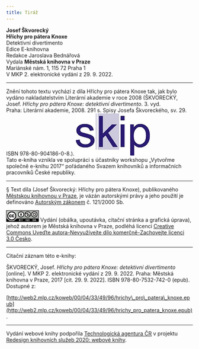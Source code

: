 ```yaml
---
title: Tiráž
---
```


**Josef Škvorecký**  
**Hříchy pro pátera Knoxe**  
Detektivní divertimento  
Edice E-knihovna  
Redakce Jaroslava Bednářová  
Vydala **Městská knihovna v Praze**  
Mariánské nám. 1, 115 72 Praha 1  
V MKP 2. elektronické vydání z 29. 9. 2022.

***

Znění tohoto textu vychází z díla Hříchy pro pátera Knoxe tak, jak bylo vydáno nakladatelstvím Literární akademie v roce 2008 (ŠKVORECKÝ, Josef. _Hříchy pro pátera Knoxe: detektivní divertimento_. 3. vyd. Praha: Literární akademie, 2008. 291 s. Spisy Josefa Škvoreckého, sv. 29. ISBN 978-80-904186-0-8.).
![SKIP](./resources/skip.jpg)  
Tato e-kniha vznikla ve spolupráci s účastníky workshopu „Vytvořme společně e-knihu 2017“ pořádaného Svazem knihovníků a informačních pracovníků České republiky.

***

§
Text díla (Josef Škvorecký: Hříchy pro pátera Knoxe), publikovaného [Městskou knihovnou v Praze](http://www.mlp.cz/), je vázán autorskými právy a jeho použití je definováno [Autorským zákonem](https://www.mkcr.cz/predpisy-zakonu-709.html) č. 121/2000 Sb.

[![](./resources/image001.jpg)](http://creativecommons.org/licenses/by-nc-sa/3.0/cz/)
Vydání (obálka, upoutávka, citační stránka a grafická úprava), jehož autorem je Městská knihovna v Praze, podléhá licenci [Creative Commons Uveďte autora-Nevyužívejte dílo komerčně-Zachovejte licenci 3.0 Česko](http://creativecommons.org/licenses/by-nc-sa/3.0/cz/).

***

Citační záznam této e-knihy:

ŠKVORECKÝ, Josef. _Hříchy pro pátera Knoxe: detektivní divertimento_ \[online\]. V MKP 2. elektronické vydání z 29. 9. 2022. Praha: Městská knihovna v Praze, 2017 \[cit. 29. 9. 2022]. ISBN 978-80-7532-742-0 (epub). Dostupné z:

[http://web2.mlp.cz/koweb/00/04/33/49/96/hrichy\_pro\_patera\_knoxe.epub](http://web2.mlp.cz/koweb/00/04/33/49/96/hrichy_pro_patera_knoxe.epub).

***

Vydání webové knihy podpořila [Technologická agentura ČR](https://www.tacr.cz/) v projektu [Redesign knihovních služeb 2020: webové knihy](https://starfos.tacr.cz/cs/project/TL04000391).